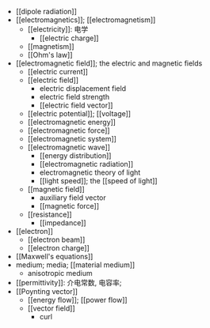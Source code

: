 - [[dipole radiation]]
- [[electromagnetics]]; [[electromagnetism]]
    - [[electricity]]: 电学
        - [[electric charge]]
    - [[magnetism]]
    - [[Ohm's law]]
- [[electromagnetic field]]; the electric and magnetic fields
    - [[electric current]]
    - [[electric field]]
        - electric displacement field
        - electric field strength
        - [[electric field vector]]
    - [[electric potential]]; [[voltage]]
    - [[electromagnetic energy]]
    - [[electromagnetic force]]
    - [[electromagnetic system]]
    - [[electromagnetic wave]]
        - [[energy distribution]]
        - [[electromagnetic radiation]]
        - electromagnetic theory of light
        - [[light speed]]; the [[speed of light]]
    - [[magnetic field]]
        - auxiliary field vector
        - [[magnetic force]]
    - [[resistance]]
        - [[impedance]]
- [[electron]]
    - [[electron beam]]
    - [[electron charge]]
- [[Maxwell's equations]]
- medium; media; [[material medium]]
    - anisotropic medium
- [[permittivity]]: 介电常数, 电容率;
- [[Poynting vector]]
    - [[energy flow]]; [[power flow]]
    - [[vector field]]
        - curl
